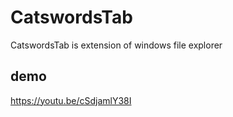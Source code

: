 # CatswordsTab
CatswordsTab is extension of windows file explorer

## demo
https://youtu.be/cSdjamlY38I
